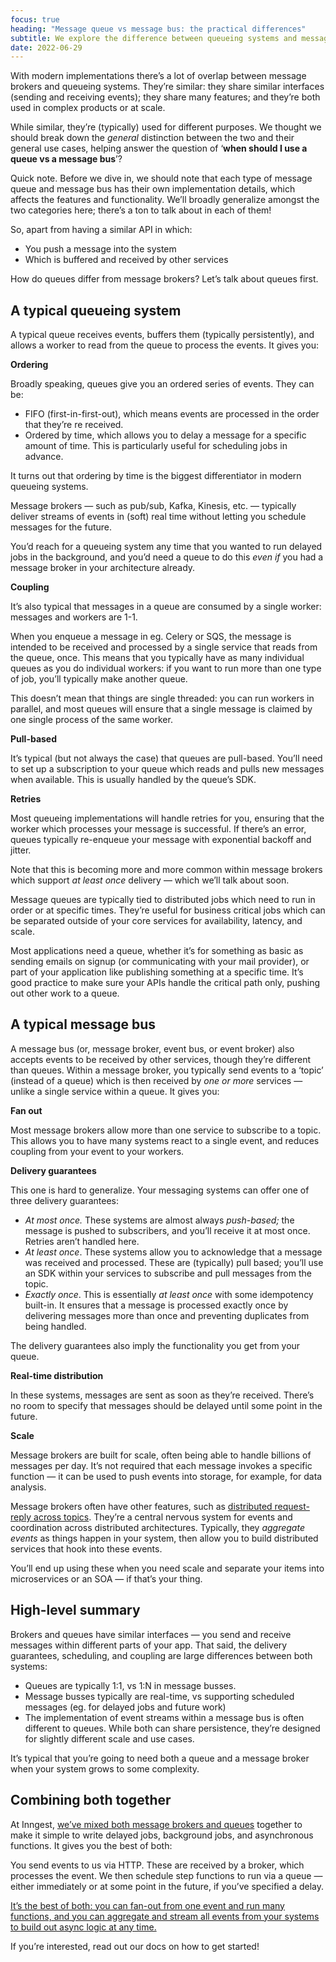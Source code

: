 ```yaml
---
focus: true
heading: "Message queue vs message bus: the practical differences"
subtitle: We explore the difference between queueing systems and message busses.  Hint: event streams aren't queues :)
date: 2022-06-29
---
```



With modern implementations there’s a lot of overlap between message brokers and queueing systems.  They’re similar:  they share similar interfaces (sending and receiving events);  they share many features;  and they’re both used in complex products or at scale.

While similar, they’re (typically) used for different purposes.  We thought we should break down the *general* distinction between the two and their general use cases, helping answer the question of ‘**when should I use a queue vs a message bus**’?

Quick note.  Before we dive in, we should note that each type of message queue and message bus has their own implementation details, which affects the features and functionality.  We’ll broadly generalize amongst the two categories here;  there’s a ton to talk about in each of them!

So, apart from having a similar API in which:

- You push a message into the system
- Which is buffered and received by other services

How do queues differ from message brokers?  Let’s talk about queues first.

## A typical queueing system

A typical queue receives events, buffers them (typically persistently), and allows a worker to read from the queue to process the events.  It gives you:

**Ordering**

Broadly speaking, queues give you an ordered series of events.  They can be:

- FIFO (first-in-first-out), which means events are processed in the order that they’re re received.
- Ordered by time, which allows you to delay a message for a specific amount of time.  This is particularly useful for scheduling jobs in advance.

It turns out that ordering by time is the biggest differentiator in modern queueing systems.

Message brokers — such as pub/sub, Kafka, Kinesis, etc. — typically deliver streams of events in (soft) real time without letting you schedule messages for the future.

You’d reach for a queueing system any time that you wanted to run delayed jobs in the background, and you’d need a queue to do this *even if* you had a message broker in your architecture already.

**Coupling**

It’s also typical that messages in a queue are consumed by a single worker:  messages and workers are 1-1.

When you enqueue a message in eg. Celery or SQS, the message is intended to be received and processed by a single service that reads from the queue, once.  This means that you typically have as many individual queues as you do individual workers:  if you want to run more than one type of job, you’ll typically make another queue.

This doesn’t mean that things are single threaded:  you can run workers in parallel, and most queues will ensure that a single message is claimed by one single process of the same worker.

**Pull-based**

It’s typical (but not always the case) that queues are pull-based.  You’ll need to set up a subscription to your queue which reads and pulls new messages when available.  This is usually handled by the queue’s SDK.

**Retries**

Most queueing implementations will handle retries for you, ensuring that the worker which processes your message is successful.  If there’s an error, queues typically re-enqueue your message with exponential backoff and jitter.

Note that this is becoming more and more common within message brokers which support *at least once* delivery — which we’ll talk about soon.

Message queues are typically tied to distributed jobs which need to run in order or at specific times.  They’re useful for business critical jobs which can be separated outside of your core services for availability, latency, and scale.

Most applications need a queue, whether it’s for something as basic as sending emails on signup (or communicating with your mail provider), or part of your application like publishing something at a specific time.  It’s good practice to make sure your APIs handle the critical path only, pushing out other work to a queue.

## A typical message bus

A message bus (or, message broker, event bus, or event broker) also accepts events to be received by other services, though they’re different than queues.  Within a message broker, you typically send events to a ‘topic’ (instead of a queue) which is then received by *one or more* services — unlike a single service within a queue.  It gives you:

**Fan out**

Most message brokers allow more than one service to subscribe to a topic.  This allows you to have many systems react to a single event, and reduces coupling from your event to your workers.

**Delivery guarantees**

This one is hard to generalize.  Your messaging systems can offer one of three delivery guarantees:

- *At most once.*  These systems are almost always *push-based;* the message is pushed to subscribers, and you’ll receive it at most once.  Retries aren’t handled here.
- *At least once*.  These systems allow you to acknowledge that a message was received and processed.  These are (typically) pull based;  you’ll use an SDK within your services to subscribe and pull messages from the topic.
- *Exactly once*.  This is essentially *at least once* with some idempotency built-in.  It ensures that a message is processed exactly once by delivering messages more than once and preventing duplicates from being handled.

The delivery guarantees also imply the functionality you get from your queue.  

**Real-time distribution**

In these systems, messages are sent as soon as they’re received.  There’s no room to specify that messages should be delayed until some point in the future.

**Scale**

Message brokers are built for scale, often being able to handle billions of messages per day.  It’s not required that each message invokes a specific function — it can be used to push events into storage, for example, for data analysis.

Message brokers often have other features, such as [distributed request-reply across topics](https://docs.nats.io/nats-concepts/core-nats/reqreply).  They’re a central nervous system for events and coordination across distributed architectures.  Typically, they *aggregate* *events* as things happen in your system, then allow you to build distributed services that hook into these events.

You’ll end up using these when you need scale and separate your items into microservices or an SOA — if that’s your thing.

## High-level summary

Brokers and queues have similar interfaces — you send and receive messages within different parts of your app.  That said, the delivery guarantees, scheduling, and coupling are large differences between both systems:

- Queues are typically 1:1, vs 1:N in message busses.
- Message busses typically are real-time, vs supporting scheduled messages (eg. for delayed jobs and future work)
- The implementation of event streams within a message bus is often different to queues.  While both can share persistence, they’re designed for slightly different scale and use cases.

It’s typical that you’re going to need both a queue and a message broker when your system grows to some complexity.

## Combining both together

At Inngest, [we’ve mixed both message brokers and queues](https://www.inngest.com/docs/high-level-architecture) together to make it simple to write delayed jobs, background jobs, and asynchronous functions.  It gives you the best of both:

You send events to us via HTTP.  These are received by a broker, which processes the event.  We then schedule step functions to run via a queue — either immediately or at some point in the future, if you’ve specified a delay.

[It’s the best of both:  you can fan-out from one event and run many functions, and you can aggregate and stream all events from your systems to build out async logic at any time.](https://www.inngest.com/docs/what-is-inngest)

If you’re interested, read out our docs on how to get started!
